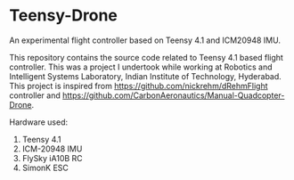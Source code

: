 # Teensy-Drone
An experimental flight controller based on Teensy 4.1 and ICM20948 IMU. 

This repository contains the source code related to Teensy 4.1 based flight controller. This was a project I undertook while working at Robotics and Intelligent Systems Laboratory, Indian Institute of Technology, Hyderabad.
This project is inspired from https://github.com/nickrehm/dRehmFlight controller and https://github.com/CarbonAeronautics/Manual-Quadcopter-Drone.

Hardware used:
 1. Teensy 4.1
 2. ICM-20948 IMU
 3. FlySky iA10B RC
 4. SimonK ESC
